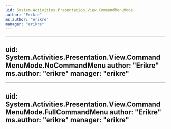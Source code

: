```yaml
---
uid: System.Activities.Presentation.View.CommandMenuMode
author: "Erikre"
ms.author: "erikre"
manager: "erikre"
---
```


---
uid: System.Activities.Presentation.View.CommandMenuMode.NoCommandMenu
author: "Erikre"
ms.author: "erikre"
manager: "erikre"
---

---
uid: System.Activities.Presentation.View.CommandMenuMode.FullCommandMenu
author: "Erikre"
ms.author: "erikre"
manager: "erikre"
---
